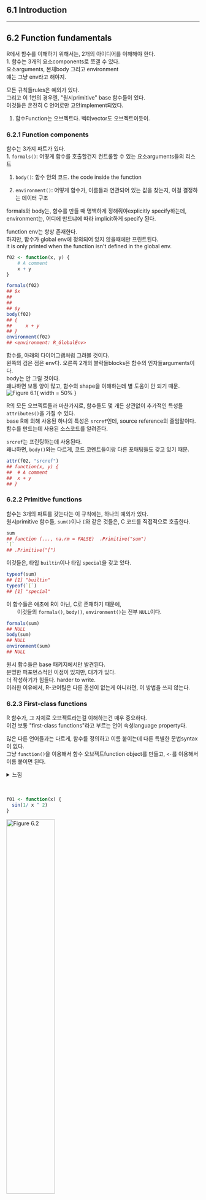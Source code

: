 6.1 Introduction
----------------

------------------------------------------------------------------------

6.2 Function fundamentals
-------------------------

R에서 함수를 이해하기 위해서는, 2개의 아이디어를 이해해야 한다. <br /> 1. 함수는 3개의 요소components로 쪼갤 수 있다. <br /> 요소arguments, 본체body 그리고 environment <br /> 얘는 그냥 env라고 해야지.

모든 규칙들rules은 예외가 있다. <br /> 그리고 이 1번의 경우엔, "원시primitive" base 함수들이 있다. <br /> 이것들은 온전히 C 언어로만 고안implement되었다.

1.  함수Function는 오브젝트다. 벡터vector도 오브젝트이듯이.

### 6.2.1 Function components

함수는 3가지 파트가 있다. <br /> 1. `formals()`: 어떻게 함수를 호출할건지 컨트롤할 수 있는 요소arguments들의 리스트

1.  `body()`: 함수 안의 코드. the code inside the function

2.  `environment()`: 어떻게 함수가, 이름들과 연관되어 있는 값을 찾는지, 이걸 결정하는 데이터 구조

formals와 body는, 함수를 만들 때 명백하게 정해줘야explicitly specify하는데, <br /> environment는, 어디에 만드냐에 따라 implicit하게 specify 된다.

function env는 항상 존재한다. <br /> 하지만, 함수가 global env에 정의되어 있지 않을때에만 프린트된다. <br /> it is only printed when the function isn't defined in the global env.

``` r
f02 <- function(x, y) {
    # A comment
    x + y
}

formals(f02)
## $x
## 
## 
## $y
body(f02)
## {
##     x + y
## }
environment(f02)
## <environment: R_GlobalEnv>
```

함수를, 아래의 다이어그램처럼 그려볼 것이다. <br /> 왼쪽의 검은 점은 env다. 오른쪽 2개의 블락들blocks은 함수의 인자들arguments이다. <br /> body는 안 그릴 것이다. <br /> 왜냐하면 보통 양이 많고, 함수의 shape을 이해하는데 별 도움이 안 되기 때문. <br /> ![Figure 6.1](https://d33wubrfki0l68.cloudfront.net/de34ef3939642ec68b2b78dc310f3baa22d12106/ac3f3/diagrams/functions/components.png){ width = 50% }

R의 모든 오브젝트들과 마찬가지로, 함수들도 몇 개든 상관없이 추가적인 특성들`attributes()`을 가질 수 있다. <br /> base R에 의해 사용된 하나의 특성은 `srcref`인데, source reference의 줄임말이다. <br /> 함수를 만드는데 사용된 소스코드를 알려준다.

`srcref`는 프린팅하는데 사용된다. <br /> 왜냐하면, `body()`와는 다르게, 코드 코멘트들이랑 다른 포매팅들도 갖고 있기 때문.

``` r
attr(f02, "srcref")
## function(x, y) {
##  # A comment
##  x + y
## }
```

### 6.2.2 Primitive functions

함수는 3개의 파트를 갖는다는 이 규칙에는, 하나의 예외가 있다. <br /> 원시primitive 함수들, `sum()`이나 `[`와 같은 것들은, C 코드를 직접적으로 호출한다.

``` r
sum
## function (..., na.rm = FALSE)  .Primitive("sum")
`[`
## .Primitive("[")
```

이것들은, 타입 `builtin`이나 타입 `special`을 갖고 있다.

``` r
typeof(sum)
## [1] "builtin"
typeof(`[`)
## [1] "special"
```

이 함수들은 애초에 R이 아닌, C로 존재하기 때문에, <br />   이것들의 `formals()`, `body()`, `environment()`는 전부 `NULL`이다.

``` r
formals(sum)
## NULL
body(sum)
## NULL
environment(sum)
## NULL
```

원시 함수들은 base 패키지에서만 발견된다. <br /> 분명한 퍼포먼스적인 이점이 있지만, 대가가 있다. <br /> 더 작성하기가 힘들다. harder to write. <br /> 이러한 이유에서, R-코어팀은 다른 옵션이 없는게 아니라면, 이 방법을 쓰지 않는다.

### 6.2.3 First-class functions

R 함수가, 그 자체로 오브젝트라는걸 이해하는건 매우 중요하다. <br /> 이건 보통 "first-class functions"라고 부르는 언어 속성language property다.

많은 다른 언어들과는 다르게, 함수를 정의하고 이름 붙이는데 다른 특별한 문법syntax이 없다. <br /> 그냥 `function()`을 이용해서 함수 오브젝트function object를 만들고, `<-`를 이용해서 이름 붙이면 된다.

<details> <summary>느낌</summary> 프로그래밍 언어가 퍼스트클래스 함수를 지원하면, 변수에 함수를 할당도 할 수 있고, 인자로써 다른 함수에 전달할 수도 있고, 함수의 리턴값으로도 쓸 수 있고. </details> <br /> <br />

``` r
f01 <- function(x) {
  sin(1/ x ^ 2)
}
```

<img src="https://d33wubrfki0l68.cloudfront.net/5db72a270ade61a321dfc2519e6fb0f56370609e/807cb/diagrams/functions/first-class.png" alt="Figure 6.2" style="width:50.0%" />

거의 항상, 함수를 만들고 나면 이름을 붙이겠지만, 이 이름을 붙이는 binding step이 꼭 요구되는 건 아니다. <br /> 이름을 안 붙이기로 결정했다면, **익명 함수anonymous function**을 만든 것이다. <br /> 이름을 꼭 붙여야 할 필요가 없는 경우라면, 상당히 유용하다.

``` r
lapply(mtcars, function(x) length(unique(x)))
Filter(function(x) !is.numeric(x), mtcars)
integrate(function(x) sin(x) ^ 2, 0, pi)
```

마지막 옵션은, 리스트에다가 함수들을 넣는 것이다. <br /> (아니 리스트에다 함수 넣는 것도 되는건 처음 알았네)

``` r
funs <- list(
    half = function(x) x / 2,
    double = function(x) x * 2
)

funs$half(10)
## [1] 5
funs$double(10)
## [1] 20
```

R에서, 종종 **closures**라는 함수를 볼 것이다. <br /> 이건, R 함수들이 자기 자신의 env를 캡쳐한다는 사실을 반영한 것이다. <br /> [Section 7.4.2](https://blog-for-phil.readthedocs.io/en/latest/Advanced%20R/07-Environments/#742-the-function-environment)에서 더 배우게 될 것이다.

### 6.2.4 Invoking a function

보통 함수를, 함수 이름에다 괄호를 열고, 인자들arguments을 넣고, 괄호를 닫는 식으로 호출한다. <br /> 예를 들어서, `mean(1:10, na.rm = TRUE)` 이렇게. <br /> 그런데 만약에 데이터 구조에 인자들을 이미 갖고 있는 경우에는 어떻게 할 수 있을까? <br /> 예를 들어서,

``` r
args <- list(1:10, na.rm = TRUE)
```

이렇게 갖고 인자들을 갖고 있는 것임.

`do.call()`을 쓰면 된다. <br /> 이 함수는 2개의 인자들arguments을 받는다. <br /> 하나는 호출할 함수 이름, 다른 하나는 함수 인자들을 가지고 있는 리스트.

``` r
do.call(mean, args)
## [1] 5.5
```

이 아이디어를 Section 19.6에서 다시 볼 것이다.

### 6.2.5 Exercises

------------------------------------------------------------------------

6.3 Function composition
------------------------

함수 합성.

base R은, 여러 개의 함수 호출을 합성하는데 있어, 2가지 방법을 제공한다. <br /> 예를 들어, `sqrt()`와 `mean()`을 바탕으로, 모표준편차population standard deviation를 계산하고 싶다치자.

``` r
square <- function(x) x ^ 2
deviation <- function(x) x - mean(x)
```

① 함수 호출들을 중첩nest시킬 수도 있고,

``` r
x <- runif(100)
sqrt(mean(square(deviation(x))))
## [1] 0.2879764
```

② 아니면 중간중간 결과물들을 변수로 저장할 수도 있다.

``` r
out <- deviation(x)
out <- square(out)
out <- mean(out)
out <- sqrt(out)
out
## [1] 0.2879764
```

위 2개는 base R이고, <br /> ③ magrittr 패키지([Bache and Wickham 2014](https://magrittr.tidyverse.org/))는 3번째 옵션을 제공한다. <br /> 이항 연산자binary operator인 `%>%`는, 파이프pipe라고 부르고, "and then"이라고 발음한다.

``` r
library(magrittr)

x %>%
    deviation() %>%
    square() %>%
    mean() %>%
    sqrt()
## [1] 0.2879764
```

`x %>% f()`는, `f(x)`와 같은 것이다. <br /> `x %>% f(y)`는, `f(x, y)`와 같은 것이다. <br /> 파이프를 사용하면 낮은 수준의 데이터 흐름이 아니라, 높은 수준의 함수 구성에 집중할 수 있다. <br /> 초점은 수정 된 것(명사)이 아니라, 수행중인 것(동사)에 있다. <br /> The pipe allows you to focus on the high-level composition of functions rather than the low-level flow of data; <br /> the focus is on what's being done(the verbs), rather than on what's being modified(the nouns). <br /> 이러한 스타일은 하스켈이나 F\#에서는 흔하다. <br /> 이게 magrittr을 만드는데 있어 영감이 되었고, Forth나 Factor라는 프로그래밍 언어의 디폴트 스타일이다. <br /> (둘 다 이번에 처음 알게 된 프로그래밍 언어다.)

위에 소개한 3개의 옵션들은 각각 장단점이 있다.

1.  Nesting은, (`f(g(x))` 같은) 간결하고, 짧은 시퀀스에 최적화되어있다. <br /> 하지만 길이가 길어질수록 읽기가 어려워진다. 왜냐하면 안에서부터 밖으로, 오른쪽에서부터 왼쪽으로 읽어야하기 때문. <br /> 결과적으로, 인자들arguments이 퍼지면서 Dagwood sandwich 문제를 발생시킬 수 있다. <br /> 별 대단한 문제는 아니고, 그냥 길어짐에 따라 함수랑 인자들이랑 거리가 멀어진다. 이게 진짜 다임.

2.  중간중간 결과물을 저장하는 것은, (`y <- f(x); g(y)` 이런 식) <br /> 중간 오브젝트들intermediate objects에 이름을 붙여줘야 한다. <br /> 만약 이 오브젝트들이 중요하다면 강점이 될 수 있겠는데, 그렇지 않다면 약점이다.

3.  Piping은, (`x %>% f() %>% g()`) 그냥 그대로 읽으면 된다는 점에서 강점을 갖고 있다. <br /> 하던대로 왼쪽에서 오른쪽으로 읽으면 되고, 중간 오브젝트들에 이름을 붙일 필요도 없다. <br /> 하지만 하나의 오브젝트만을 선형 변환 시퀀스linear sequence of transformation로 사용할 수 있다. <br /> 그리고 magrittr이라는 3번째 패키지를 필요로 하고, 독자가 piping을 알고 있어야 한다는 문제가 있다.

대부분의 코드는 위 3가지 스타일의 조합을 사용한다. <br /> 그때그때 필요에 따라 3개 이것저것 쓴다. <br /> 그래도, Piping은 데이터 분석 코드에 좀 더 흔하다. <br /> 분석이라는게 하나의 오브젝트(예를 들어 데이터 프레임이나 plot)에 변형 시퀀스를 적용하는 것이다 보니깐. <br /> 패키지들에는 piping을 별로 안 쓴다. <br /> 이게 나쁜 아이디어라서가 아니라, 별로 내추럴하지 않아서.

------------------------------------------------------------------------

6.4 Lexical scoping
-------------------

Chapter 2에서, 할당assignment에 대해 배웠다. <br /> 이름name에다가 값value을 binding하는 행동. <br /> 여기서는 **scoping**에 대해 다룰 것인데, 이름과 연관associate된 값을 찾는 행동임.

scoping의 기본적인 룰은 꽤나 직관적이다. <br /> 대놓고 배우지는 않았더라도, 모르는 사이에 이미 어느 정도 알고 있을수도 있다. <br /> 예를 들어, 다음의 코드는 10과 20 중 어떤 값을 return할까?

``` r
x <- 10
g01 <- function() {
  x <- 20
  x
}

g01()
```

이 섹션에서는, scoping의 형식적인 룰들과 사소한 디테일들에 대해 배울 것이다. <br /> scoping에 대해 깊이 이해하고 나면, 좀 더 advanced function programming 툴들을 사용할 수 있을 것이고, <br /> R 코드를 다른 언어들로 번역할 수 있는 툴들을 작성할 수 있게 해준다.

R은 **lexical scoping**을 사용한다. <br /> 함수가 어떻게 정의되었는지를 바탕으로 이름name의 값value을 찾아본다. <br />   어떻게 호출되었는지가 아니라. <br /> R looks up the values of names based on how a function is defined, not how it is called.

여기서 "Lexical"은 word나 vocabulary라는 뜻이 아니다. <br /> 이건 기술적인 CS 단어다. <br />   scoping rule이, run-time 구조가 아닌 parse-time을 사용한다는. <br /> It’s a technical CS term that tells us that the scoping rules use a parse-time, rather than a run-time structure.

<details> <summary>parse-time run-time</summary> 여기서 parse-time이랑 run-time이 무슨 뜻인지 한참 찾아봤는데, <br />   parse-time이라는건 위에 how a function is defined, 함수가 어떻게 정의되었는지와 관련이, <br />   run-time이라는건 위에 how a function is called, 함수가 어떻게 호출되었는지와 관련이 있음. <br /> 그래서 lazy evaluation같이, 받아만 놓고 evaluate는 호출되었을 때만 하면 그게 run-time이랑 연관이, <br />   입력한 즉시 evaluate가 되는 그런건 parse-time이랑 연관이 있는듯. </details> <br /> <br />

R의 lexical scoping은, 4개의 주요한 규칙들이 있다. <br /> 1. Name masking <br /> 2. Functions versus variables <br /> 3. A fresh start <br /> 4. Dynamic lookup

### 6.4.1 Name masking

lexical scoping의 기본 원리, <br />   함수 안에서 정의된 이름name들은, 밖에서 정의된 이름들을 가린다.mask <br /> 그러니깐 밖에서 정의된 이름들이 함수 안에서 정의된 걸로 덮어씌워진다는 것. <br /> 하지만, 덮어씌운다고 한다면 override라고 했을텐데 mask라고 했으니 '가린다'라고 번역했다. <br /> 다음의 예를 보자.

``` r
x <- 10
y <- 20
g02 <- function() {
  x <- 1
  y <- 2
  c(x, y)
}

g02()
## [1] 1 2
```

만약 이름이 함수 안에 정의되어 있지 않으면, R은 한 레벨 위를 찾아본다.

``` r
x <- 2
g03 <- function() {
  y <- 1
  c(x, y)
}

g03()
## [1] 2 1
```

그리고 이건 이전의 y값을 바꾸지는 않음

``` r
y
## [1] 20
```

어떤 함수가 다른 함수 안에서 정의되어 있다해도, 같은 규칙이 적용된다. <br /> 먼저, R은 현재 함수의 안에서 찾아보고, <br /> 다음으로 함수가 정의된 곳을 찾아보고(없으면 한 레벨 위씩 올라가서 global env까지), <br /> 마지막으로 다른 로드된 패키지들에서 찾아본다.

다음의 코드는 어떤 결과물이 나올지를 예상해보자.

``` r
x <- 1
g04 <- function() {
    y <- 2
    i <- function() {
      z <- 3
      c(x, y, z)
    }
    i()
}

g04()
```

같은 규칙이, 다른 함수들로 만들어진 함수들에도 적용된다. <br /> 난 이걸 찍어낸 함수manufactured function라고 부른다. <br /> 이건 10장의 주제다.

### 6.4.2 Function versus variables

R에서는, 함수도 일반적인 오브젝트이다. <br /> 이 말인즉슨, 위에서 설명했던 scoping rule이 함수에도 똑같이 적용된다는 말이다.

``` r
g07 <- function(x) x + 1
g08 <- function() {
  g07 <- function(x) x + 100
  g07(10)
}

g08()
## [1] 110
```

하지만, 만약에 함수와, 함수가 아닌 것이, 똑같은 이름을 갖는다면,(물론 둘은 서로 다른 env에 있어야겠지만) <br />   이 규칙을 적용하는 것이 조금은 더 복잡해진다. <br /> However, when a function and a non-function share the same name (they must, of course, reside in different environments), <br /> applying these rules gets a little more complicated.

함수 호출에서 이름을 사용할 때, R은 그 값을 찾는데 있어 함수가 아닌 오브젝트들은 애초에 무시한다. <br /> 예를 들어 아래의 코드에서, `g09`는 2개의 다른 값들을 갖는다.

``` r
g09 <- function(x) x + 100
g10 <- function() {
  g09 <- 10
  g09(g09)
}

g10()
## [1] 110
```

그러니깐 `g09()`를 찾는데 있어 함수가 아니면 애초에 고려를 하지도 않아서 함수 안의 10의 값을 갖는 `g09`를 제끼고, <br /> 함수 밖의 `g09()`라는 함수를 잘 찾는 것.

물론 분명히 말하건대, 다른 것들에 대해 같은 이름을 사용하는 것은 헷갈리고, 피하는 것이 가장 좋다!

### 6.4.3 A fresh start

함수 호출invocation을 여러 번 하는데 있어, 값들values에는 무슨 일이 일어날까? <br /> What happens to values between invocations of a function? <br /> 아래의 예를 보자. 아래의 함수를 처음으로 실행하면 무슨 값을 얻을까? 두 번째로 실행할 때는? <br /> (`exists()`를 본 적이 없다면, 그 이름으로 된 변수가 존재한다면 `TRUE`를 return하고 아니면 `FALSE`를 return)

``` r
g11 <- function() {
  if (!exists("a")) {
    a <- 1
  } else {
    a <- a + 1
  }
  a
}

g11()
g11()
```

`g11()`이 항상 같은 값을 return한다는 것에 놀랄 수도 있다. <br /> 함수가 호출될 때마다, 실행을 호스팅하기 위해 새로운 env가 만들어지기 때문. <br /> This happens because every time a function is called a new environment is created to host its execution. <br /> 저번 실행 때 무슨 일이 일어났는지를, 함수가 말해줄 방법은 없다는 것. <br /> 각 호출은 완전히 독립적이다. each invocation is completely independent. <br /> 이걸 [Section 10.2.4](https://blog-for-phil.readthedocs.io/en/latest/Advanced%20R/10-Function-Factories/#102-factory-fundamentals)에서 다룰 것이다.

<details> <summary>call과 invocation?</summary> call도 호출이고 invocation도 호출이라고 번역을 하긴했는데, 분명 차이가 있을거 같아서 찾아봤다. <br /> javaScript에서는 구별이 확실히 되는거같은데, <br />   call a function이라고 하면 직접적으로 실행을 하는 것이고, <br />   invoke a function이라고 하면 간접적으로 실행을 하는 것인가보다. <br /> Section 6.2.4 Invoking a function에서, <code>do.call()</code>처럼 <code>mean()</code>을 호출하는 것도 일종의 간접적인 방법으로 실행하는 거라고 생각해봐도 되겠다. </details> <br /> <br />

### 6.4.4 Dynamic lookup

Lexical scoping은 언제가 아니라, 어디서 값을 찾아볼지를 정하는 것이다. <br /> Lexical scoping determines where, but not when to look for values.

R은 함수가 만들어졌을 때가 아니라, 실행될 때 값을 찾아본다. <br /> R looks for values when the function is run, not when the function is created.

실행될 때, 그리고 어디서. <br /> 이 2개를 종합해보면, 함수의 output은 함수 env 외부 오브젝트들에 따라 달라질 수 있다는 것. <br /> Together, these two properties tell us that the output of a function can differ depending on the objects outside the function's environment.

``` r
g12 <- function() x + 1
x <- 15
g12()
## [1] 16

x <- 20
g12()
## [1] 21
```

이러한 행동은 꽤 짜증날 수 있다. <br /> 코드에 스펠링 실수를 했다면, 함수를 생성할 때 아무런 에러 메세지를 얻지 못한다. <br /> 그리고 실수를 하지 않았어도, global env에 정의된 변수들에 따라, 함수를 실행할 때 아무런 에러 메세지를 얻지 못할수도 있다.

이러한 문제를 감지하기 위해, `codetools::findGlobals()`를 사용하자. <br /> 이 함수는 함수 내의 모든 외부 종속성들dependencies(unbound symbol)을 나열한다. <br /> This function lists all the external dependencies (unbound symbols) within a function:

<details> <summary>unbound symbols?</summary> 그러니깐 name에는 value가 associate되어있는게 일반적인데, value가 없는 name, 예를 들어 <code>+</code>를 unbound symbol이라고 하는듯 </details> <br /> <br />

``` r
codetools::findGlobals(g12)
## [1] "+" "x"
```

이 문제를 해결하기 위해서, 함수의 env를 `emptyenv()`로 manual하게 바꿀 수 있다. <br /> 아무것도 없는 env임.

``` r
environment(g12) <- emptyenv()
g12()
## Error in x + 1: 함수 "+"를 찾을 수 없습니다
```

문제와 해결법을 보고나면, 왜 이런 원치않아보이는 행동이 존재하는지를 알게 된다. <br /> R은 하나부터 끝까지, 뭘 찾든간에, lexical scoping에 의존하고 있다. <br /> `mean()`과 같이 명백해보이는 것들에서부터 시작해서, 좀 덜 명백해보이는 `+`나 `{` 같은 것들까지. <br /> 이것은 R의 scoping rule에 좀 아름다운 단순함을 부여한다.

### 6.4.5 Exercises

------------------------------------------------------------------------

6.5 Lazy evaluation
-------------------

R에서, 함수 인자들function arguments은 **lazily evaluated**된다. <br /> 접근되었을 때만 evaluate된다는 것. <br /> 예를 들어, 이 코드는 에러가 나오지 않는다. 왜냐하면 `x`는 전혀 사용되지 않았기 때문.

``` r
h01 <- function(x) {
  10
}

h01(stop("This is an error!"))
## [1] 10
```

그러니깐, 원래 `stop()` 함수는 에러를 내는 함수임. <br /> 그래서 `h01(stop("This is an error!"))` 하면 에러가 나와야 할 것 같지만, <br /> `h01()`이라는 함수는 `x`를 받는데 body에는 `x`가 없으니 evaluate할 필요가 없어서, <br /> 에러가 안 나온다. 이런 얘기.

이건, <br />   함수 인자들에, 필요할 때만 evaluate되는, 잠재적으로 값비싼 계산을 포함시키는 것과 같은 일을 할 수 있기 때문에, <br /> 중요한 기능feature이다.

### 6.5.1 Promises

lazy evaluation은, **promise**라고 부르는 데이터 구조data structure로 작동power된다. <br /> promise는, 덜 흔하게는 thunk라고 부른다. <br /> 이건 R을 흥미로운 프로그래밍 언어로 만드는 기능 중 하나다. <br /> (Section 20.3에서 promises에 대해 다시 다룰 것이다.)

promise는 3개의 요소components들을 가지고 있다. <br /> ① expression, `x + y`와 같은, delayed computation을 발생시킨다. <br /> ② environment는 expression이 evaluate되는 장소다. 즉, environment는 함수가 호출되는 곳이다. <br /> 그래서 다음의 함수는 101이 아닌, 11을 return한다.

``` r
y <- 10
h02 <- function(x) {
  y <- 100
  x + 1
}

h02(y)
## [1] 11
```

그리고, 함수 호출 안에서 할당assignment을 하면, 변수는 함수 안이 아닌, 밖에서 bound된다. <br /> `h02(y <- 1000)`는 무슨 값이 나올까? 변수가 함수 안이 아닌 밖에서 bound된다고 했으니,

``` r
y <- 1000
h02 <- function(x) {
    y <- 100
    x + 1
}

h02(y)
```

와 같은 것이다. <br /> 즉, `h02(y <- 1000)`은 1001이 나온다.

``` r
h02(y <- 1000)
## [1] 1001
y
## [1] 1000
```

③ value는 promise가 처음으로 접근되었을 때 계산되고 캐시cache되는 것. <br /> expression이 특정한 env에서 evaluate되었을 때, <br />   value는, promise가 처음 access되었을 때 계산되고 캐시cache된다. <br /> A value, which is computed and cached the first time a promise is accessed when <br /> the expression is evaluated in the specified environment.

이래서 promise는 최대 한 번 evaluate되고, 다음의 예에서 "Calculating..."은 한 번만 보게 된다.

``` r
double <- function(x) {
  message("Calculating...")
  x * 2
}

h03 <- function(x) {
  c(x, x)
}

h03(double(20))
## Calculating...
## [1] 40 40
```

R 코드로는 promises를 조작manipulate할 수 없다. <br /> promises는 마치 퀀텀 상태quantum state와 비슷하다. <br /> R 코드로 이걸 검사inspect해보려고 하면, 즉시 evaluation이 실행되어서, promise가 사라지게 될 것이다. <br /> 나중에 Section 20.3에서 quosure에 대해 배울 것이다. <br /> 얘는 promise를 R 오브젝트로 바꿔서, expression과 environment를 쉽게 검사해볼 수 있다.

### 6.5.2 Default arguments

lazy evaluation 덕분에, 디폴트 값들이 다른 인자들arguments로 정의될 수 있다. <br /> 심지어는, 나중에 함수 안에서 정의될 변수들variables로도 디폴트 값을 정의할 수 있다. <br /> 다음의 예를 보면 이해된다.

``` r
h04 <- function(x = 1, y = x * 2, z = a + b) {
    a <- 10
    b <- 100

    c(x, y, z)
}

h04()
## [1]   1   2 110
```

여기서 보면, `y`는 `x`라는 다른 인자로 정의되었고, `z`는 함수 안에서 정의될 변수들 `a`, `b`로 정의되었다.

많은 base R 함수들이 이러한 테크닉을 사용하지만, 나는 이걸 추천하지 않는다. <br /> 이러면 코드가 더 이해하기 힘들기 때문. <br /> 무엇이 return될지 예상하기 위해, <br />   정확히 어떤 순서로 디폴트 인자들arguments이 evaluate되는지를 알아야한다.

그런데, <br /> 디폴트 인자들arguments이 evaluate되는 env와, 사용자가 공급한 인자들이 evaluate되는 env가 살짝 다르다. <br /> The evaluation env is slightly different for default and user supplied arguments. <br /> 디폴트 인자들은 함수 안에서 evaluate된다.

그래서 보기엔 똑같아 보이는 호출들도 다른 값들을 return할 수 있다. <br /> 다음의 극단적인 예를 보자.

``` r
h05 <- function(x = ls()) {
  a <- 1
  x
}
```

``` r
h05()
## [1] "a" "x"
```

이렇게 디폴트 인자들의 경우에는, `ls()`가 함수 안에서 evaluate된다.

``` r
h05(ls())
##  [1] "args"      "deviation" "double"    "f01"       "f02"      
##  [6] "funs"      "g02"       "g03"       "g07"       "g08"      
## [11] "g09"       "g10"       "g12"       "h01"       "h02"      
## [16] "h03"       "h04"       "h05"       "out"       "square"   
## [21] "x"         "y"
```

이렇게 사용자 공급 인자들의 경우에는, `ls()`가 global env에서 evaluate된다.

### 6.5.3 Missing arguments

인자들 값이 user에서 오는지 디폴트에서 오는지는, `missing()`을 이용해서 알 수 있다.

``` r
h06 <- function(x = 10) {
    list(missing(x), x)
}

str(h06())
## List of 2
##  $ : logi TRUE
##  $ : num 10
str(h06(10))
## List of 2
##  $ : logi FALSE
##  $ : num 10
```

`TRUE`라면 디폴트, `FALSE`라면 사용자 공급.

하지만, `missing()`은 덜 사용하는 것이 제일 좋다. missing() is best used sparingly, however. <br /> `sample()` 함수를 예로 들어보자. <br /> 몇 개의 인자들arguments이 요구되는가?

``` r
args(sample)
## function (x, size, replace = FALSE, prob = NULL) 
## NULL
```

`x`와 `size`는 꼭 필요한 것처럼 보인다. <br /> 하지만 만약 `size`를 주지 않으면, `sample()`은 디폴트를 제공하기 위해 `missing()`을 이용한다. <br /> (`sample`을 콘솔 창에 그냥 입력해보면, `missing(size)`가 등장하는 것을 볼 수 있음.) <br /> 이 함수를 내가 다시 써본다면, `size`가 꼭 필요한 것은 아니지만 값을 넣을 수는 있다고, explicit하게 `NULL`을 써 줄 것이다.

``` r
sample <- function(x, size = NULL, replace = FALSE, prob = NULL) {
  if (is.null(size)) {
    size <- length(x)
  }
  
  x[sample.int(length(x), size, replace = replace, prob = prob)]
}
```

만약 여기서 `%||%`라는 삽입 연산자infix operator를 사용해서, 위에 새롭게 쓴 `sample()`을 더 간단하게 만들 수 있다. <br /> (삽입 연산자라는건 기호의 왼쪽 오른쪽에 뭐가 있다는 거임. 그러니깐 `3 + 4`처럼. `+`도 infix operator임. Section 6.8에서 배우게 됨.) <br /> 이 기호는, 간단하게 말해, `NULL`이라면 오른쪽을 사용하고, `NULL`이 아니라면 왼쪽을 사용한다는 뜻이다.

``` r
`%||%` <- function(lhs, rhs) {
  if (!is.null(lhs)) {
    lhs
  } else {
    rhs
  }
}

sample <- function(x, size = NULL, replace = replace, prob = NULL) {
  size <- size %||% length(x)
  x[sample.int(length(x), size, replace = replace, prob = prob)]
}
```

lazy evaluation 덕분에, 불필요한 계산에 대해 걱정할 필요가 없다. <br /> `%||%`은 `size`가 `NULL`이 아닐때만 evaluate될 것이다.

### 6.5.4 Exercises

------------------------------------------------------------------------

6.6 `...` (dot-dot-dot)
-----------------------

함수들은 특별한 인자argument인 `...`(dot-dot-dot이라고 읽음)을 가질 수 있다. <br /> 이것과 함께라면, 함수는 몇 개든 추가적인 인자들arguments을 가질 수 있다. <br /> 다른 프로그래밍 언어들에서는, 이러한 타입의 인자를 종종 varargs(variable arguments의 줄임말)라고 부른다. <br /> 그리고 이 인자를 사용하는 함수를 variadic이라고 부른다.

다른 함수에게 추가적인 인자들을 전달하는데 `...`을 사용할 수도 있다.

``` r
i01 <- function(y, z) {
  list(y = y, z = z)
}

i02 <- function(x, ...) {
  i01(...)
}

str(i02(x = 1, y = 2, z = 3))
## List of 2
##  $ y: num 2
##  $ z: num 3
```

`..N`으로 시작하는, 특별한 형식form을 사용하면, `...`에서 해당하는 elements를, 포지션position으로 refer해줌.

``` r
i03 <- function(...) {
  list(first = ..1, third = ..3)
}

str(i03(1, 2, 3))
## List of 2
##  $ first: num 1
##  $ third: num 3

i03 <- function(...) {
  list(first = ..1, second = ..3)
}

str(i03(1, 2, 3))
## List of 2
##  $ first : num 1
##  $ second: num 3
```

이것보다 더 유용한건 `list(...)`인데, 얘는 arguments를 evaluate하고 list에 저장하는 것.

``` r
i04 <- function(...) {
    list(...)
}
str(i04(a = 1, b = 2))
## List of 2
##  $ a: num 1
##  $ b: num 2
```

`rlang::list2()`도 확인해봐라. 얘는 쪼개는 것splicing과, 뒤에 쓸데없이 콤마가 붙는 것을 무시하는 것도 지원한다. <br /> 예를 들어, `list(a = 1, b = 2, )` 이렇게 뒤에 ,가 붙어도 무시하고 해준다는 것.

그리고 `rlang::enquos()`는 unevaluated 인자들arguments도 캡쳐해준다. <br /> 얘는 [quasiquotation]()의 주제다.

음... `...`의 2가지 주요한 사용법이 있다.

-   만약에 지금 함수가 다른 함수를 argument로 받는데, <br />   후자의 함수에 추가적인 인자들additional arguments을 전해주고 싶다. 할 때. <br /> 아래의 예에서는, `lapply()`가 `...`를 사용한다. `mean()`이라는 함수에 `na.rm`을 전달하기 위해서.

``` r
x <- list(c(1, 3, NA), c(4, NA, 6))
str(lapply(x, mean, na.rm = TRUE))
## List of 2
##  $ : num 2
##  $ : num 5
```

그러니까, `lapply()`라는 함수가 `mean()`이라는 함수를 argument로 받는데, <br />   `mean()`이라는 함수에 `na.rm`이라는 추가 인자를 전달하기 위해서 `...`을 사용한다. 이 뜻. <br /> `lapply`를 보면 `...`이라는 걸 argument로 받고 있는걸 볼 수 있음.

``` r
lapply
## function (X, FUN, ...) 
## {
##     FUN <- match.fun(FUN)
##     if (!is.vector(X) || is.object(X)) 
##         X <- as.list(X)
##     .Internal(lapply(X, FUN))
## }
## <bytecode: 0x000000001358c038>
## <environment: namespace:base>
```

이 테크닉에 대해 [Section 9.2.3](https://blog-for-phil.readthedocs.io/en/latest/Advanced%20R/09-Functionals/#92-my-first-functional-map)에서 다시 다룰 것이다.

-   만약 너의 함수가 S3 제네릭generic이라면, <br />   메소드들methods이 임의의 추가 인자들arbitrary extra arguments을 받을 수 있게끔 해주고 싶을 수 있다.

예를 들어서, `print()`라는 함수를 예로 들어보자. <br /> 어떠한 타입의 오브젝트를 print하냐에 따라, 다양한 옵션들이 있기 때문에, <br />   어떤 인자들을 받을건지 미리 다 정해놓을 수는 없다. <br /> 그리고 `...`가 각각의 메소드들이 그때그때마다 다른 인자들arguments를 받을 수 있게끔 허락해준다. <br /> 아래의 예를 보면 그때그때 주는 인자들arguments이 다른 걸 볼 있다. <br /> `...`이 이걸 가능하게 해주는 것임. <br /> `print`를 콘솔 창에 쳐보면, 위의 `lapply`와 마찬가지로 `...`가 있는 걸 볼 수 있을 것이다.

``` r
print(factor(letters), max.levels = 4)

print(y ~ x, showEnv = TRUE)
```

이 `...`의 사용법에 대해서는 Section 13.4.3에서 다시 다룰 것이다.

`...`을 사용하는 것에는 2가지 단점이 있다.

-   다른 함수에 인자들arguments을 전달하기 위해 사용할 때에는, <br />   이 인자들이 어디로 가는지 사용자에게 잘 설명해줘야 한다. <br /> 그래서 `lapply()`나 `plot()`같은 함수들로 무엇을 할 수 있는지 이해하기가 힘들어진다.

-   오타난 인자misspelled argument임에도 에러가 발생하지 않는다. 오타를 알아차리기 힘들게 된다.

``` r
sum(1, 2, NA, na_rm = TRUE)
## [1] NA
```

### 6.6.1 Exercises

------------------------------------------------------------------------

6.7 Exiting a function
----------------------

대부분의 함수는 두 가지 방법 중 하나로 exit한다. <br /> ①성공을 나타내는, 값value을 return하거나, 혹은 ②실패를 나타내는, 에러를 나타낸다. <br /> 이 section에서는, <br />   1. 값을 반환하는 것에 대해 다루고(implicit versus explicit, visible versus invisible), <br />   2. 에러에 대해 간략하게 다루어보며, <br />   3. exit handlers를 소개한다. 함수를 exit할 때 코드를 실행하게 해준다.

### 6.7.1 Implicit versus explicit returns

함수가 값value을 return할 수 있는 2가지 방법이 있다. <br /> - Implicit하게, 즉, 마지막으로 evaluate된 expression이 return되는 값이 되는 것임.

``` r
j01 <- function(x) {
    if (x < 10) {
        0
    } else {
        10
    }
}

j01(5)
## [1] 0
j01(15)
## [1] 10
```

-   Explicit하게, 즉, `return()`을 호출해서 쓰는 것임.

``` r
j02 <- function(x) {
    if (x < 10) {
        return(0)
    } else {
        return(10)
    }
}

j02(5)
## [1] 0
j02(15)
## [1] 10
```

### 6.7.2 Invisible values

대부분의 함수들은 눈에 보이게 return한다. <br /> 그냥 interactive context에다가 함수를 호출하면, 결과물을 출력한다. <br /> (콘솔에다가 함수를 호출하면 결과물이 나온단 소리임)

``` r
j03 <- function() 1
j03()
## [1] 1
```

그러나, 마지막 값last value에다가 `invisible()`을 씌워서, 자동적으로 프린트되는 것을 막을 수 있다.

``` r
j04 <- function() invisible(1)
j04()
```

이 값이 진짜로 존재한다는 걸 증명하려면, explicit하게 print하던가, 괄호로 감싸주면 된다.

``` r
print(j04())
## [1] 1


(j04())
## [1] 1
```

혹은, `withVisible()`을 사용해, value랑 보이는지 안보이는지 visibility flag도 return하게끔 할 수 있다.

``` r
str(withVisible(j04()))
## List of 2
##  $ value  : num 1
##  $ visible: logi FALSE
```

invisible하게 return하는 가장 흔한 함수는, &lt;-다.

``` r
a <- 2
(a <- 2)
## [1] 2
```

이게 체인 할당chain assignments이 가능한 이유다.

``` r
a <- b <- c <- d <- 2
```

일반적으로, side effect 때문에 호출되는 모든 함수들은, invisible value를 return해야 한다. <br /> 그런 함수들의 예를 들자면 `<-`, `print()`, `plot()` 같은 것들, <br /> 그리고 return하는 invisible value는 보통 첫 번째 인자의 값.

### 6.7.3 Errors

함수가 할당된 작업assigned task을 완수할 수 없다면, `stop()`과 함께 에러가 나온다. <br /> `stop()`은 즉시 함수의 실행을 종료한다.

``` r
j05 <- function() {
    stop("I'm an error")
    return(10)
}

j05()
## Error in j05(): I'm an error
```

에러는 뭔가가 잘못되었다는 걸 알려주며, 유저가 문제를 해결하게끔 강제한다. <br /> C, Go, Rust 같은 몇몇 언어들은 문제들을 알려주는 특별한 return 값들이 있다. <br /> 그러나 R에서는 항상 에러가 나와야 한다. <br /> 8장에서 에러들과 이것들을 어떻게 다루어야 하는지 배울 것이다.

### 6.7.4 Exit handlers

가끔 함수는 global state에 임시적인 변화들changes을 필요로 할 수 있다. <br /> 하지만 이러한 변화들changes을 나중에 치우는게clean-up 힘들 수 있다.(만약 에러가 생긴다면? 어떻게 복구할건지?) <br /> 어떻게 함수가 exit되던간에, <br />   이러한 변화들이 취소undone되고 global state가 복구되었다는걸 보장하기 위해서는, <br />   exit handler를 셋업하기 위해 `on.exit()`을 사용하자.

다음의 간단한 예는, 함수가 정상적으로 exit되든 에러로 exit되든, <br />   exit handler가 실행된다는 것을 보여준다.

``` r
j06 <- function(x) {
    cat("Hello\n")
    on.exit(cat("Goodbye!\n"), add = TRUE)

    if(x) {
        return(10)
    } else {
        stop("Error")
    }
}

j06(TRUE)
## Hello
## Goodbye!
## [1] 10

j06(FALSE)
## Hello
## Error in j06(FALSE): Error
## Goodbye!
```

<style>
p.comment {
background-color: #DBDBDB;
padding: 10px;
border: 1px solid black;
margin-left: 25px;
border-radius: 5px;
}
</style>
<p class="comment">
<code>on.exit()</code>을 사용할 때는 <code>add = TRUE</code>로 설정해놓자. <br /> 만약 그렇지 않으면, 각 <code>on.exit()</code>가 이전의 exit handler를 덮어쓸 것이다. <br /> 디폴트가 <code>add = FALSE</code>라서 그럼. <br /> 그래서 한 개의 handler만 쓰더라도, <code>add = TRUE</code>로 설정하는 것은 좋은 습관이다. <br /> 그래야 나중에 exit handlers를 추가하더라도 문제가 생기지 않을 것이다.
</p>
`on.exit()`는 유용하다. <br /> 왜냐하면 다음과 같이, 클린업clean-up을 필요로 하는 코드 바로 다음에, 클린업 코드를 놓으면 되기 때문.

``` r
cleanup <- function(dir, code) {
  old_dir <- setwd(dir)
  on.exit(setwd(old_dir), add = TRUE)
  
  old_opt <- options(stringsAsFactors = FALSE)
  on.exit(options(old_opt), add = TRUE)
}
```

위 코드가 의미하는 것은, 함수 안에서는 새롭게 경로를 설정했다가(`old_dir <- setwd(dir)`), <br /> `on.exit(setwd(old_dir), add = TRUE)`로 함수가 끝나고 난 뒤에는 원래의 경로로 복구undone하고(clean-up),

함수 안에서는 데이터 프레임이나 행렬을 읽는 기본 옵션을 바꿨다가(`old_opt <- options(stringsAsFactors = FALSE)`), <br /> `on.exit(options(old_opt), add = TRUE)`로 함수가 끝나고 난 뒤에는 원래의 옵션으로 복구undone하는 것(clean-up).

함수 안에서 `setwd()` 같은 것으로 새롭게 경로를 설정하면, global state에서도 경로가 바뀐다. <br /> 직접해서 확인해봐도 됨. ㅇㅇ

lazy evaluation과 함께 써서, 변경된 env에서 코드 블락을 실행시키는, 매우 유용한 패턴을 만들 수 있다.

``` r
with_dir <- function(dir, code) {
  old <- setwd(dir)
  on.exit(setwd(old), add = TRUE)
  
  force(code)
}

getwd()
## [1] "C:/Users/Phil2/Documents/portfolio/docs/Advanced R"
with_dir("~", getwd())
## [1] "C:/Users/Phil2/Documents"
```

`code`라고만 써도 evluation이 강제 되기 때문에 `force()`를 쓰는 것이 꼭 필요하지는 않다. <br /> 하지만, `force()`를 사용하면, 우리가 의도적으로 실행을 강제한다는게 매우 명백해진다. <br /> `force()`의 다른 사용법들에 대해서는 10장에서 배울 것이다.

withr 패키지는([Hester et al. 2018](http://withr.r-lib.org/)), 임시적인 state를 셋업해주는 여러가지 다른 함수들을 제공한다.

3.4나 그 이전의 버전 R은, `on.exit()` expression들은 항상 만들어진 순서대로 실행된다.

``` r
j08 <- function() {
  on.exit(message("a"), add = TRUE)
  on.exit(message("b"), add = TRUE)
}

j08()
## a
## b
```

위처럼 actions가 특정한 순서대로 일어나야 한다면, 클린업을 하는 것이 까다로워진다. <br /> 전형적으로 최근에 추가된 expression이 먼저 실행되기를 원하는 경우엔. <br /> This can make cleanup a little tricky if some actions need to happen in a specific order; <br /> typically you want the most recent added expression to be first. <br /> 이걸 3.5 혹은 이후 버전의 R에서는, `after = FALSE` 옵션을 이용해서 컨트롤할 수 있다.

``` r
j09 <- function() {
  on.exit(message("a"), add = TRUE, after = FALSE)
  on.exit(message("b"), add = TRUE, after = FALSE)
}

j09()
## b
## a
```

### 6.7.5 Exercises

------------------------------------------------------------------------

6.8 Function forms
------------------
